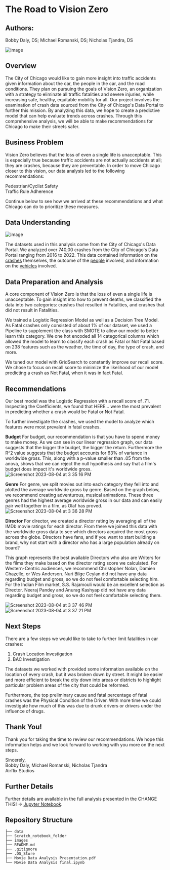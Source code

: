 # **The Road to Vision Zero**

## **Authors**:
Bobby Daly, DS; Michael Romanski, DS; Nicholas Tjandra, DS

![image](https://github.com/nickthetj/DSC-Phase3-Project/assets/126971652/9e88f1d6-2353-4ad1-95ec-1f7329edad13)



## **Overview**
The City of Chicago would like to gain more insight into traffic accidents given information about the car, the people in the car, and the road conditions. They plan on pursuing the goals of Vision Zero, an organization with a strategy to eliminate all traffic fatalities and severe injuries, while increasing safe, healthy, equitable mobility for all. Our project involves the examination of crash data sourced from the City of Chicago's Data Portal to further this mission. By analyzing this data, we hope to create a predictive model that can help evaluate trends across crashes. Through this comprehensive analysis, we will be able to make recommendations for Chicago to make their streets safer. 


## **Business Problem**
Vision Zero believes that the loss of even a single life is unacceptable. This is especially true because traffic accidents are not actually accidents at all; they are crashes, because they are preventable. In order to move Chicago closer to this vision, our data analysis led to the following recommendations:

Pedestrian/Cyclist Safety<br>
Traffic Rule Adherence<br>

Continue below to see how we arrived at these recommendations and what Chicago can do to prioritize these measures.

## **Data Understanding**
![image](https://github.com/nickthetj/DSC-Phase3-Project/assets/126971652/5bb378f0-e0b8-467f-bb04-e8fbb7767fa5)

The datasets used in this analysis come from the City of Chicago's Data Portal. We analyzed over 740,00 crashes from the City of Chicago's Data Portal ranging from 2016 to 2022. This data contained information on the [crashes]([url](https://data.cityofchicago.org/Transportation/Traffic-Crashes-Crashes/85ca-t3if)) themselves, the outcome of the [people]([url](https://data.cityofchicago.org/Transportation/Traffic-Crashes-People/u6pd-qa9d)) involved, and information on the [vehicles]([url](https://data.cityofchicago.org/Transportation/Traffic-Crashes-Vehicles/68nd-jvt3)) involved.

## **Data Preparation and Analysis**
A core component of Vision Zero is that the loss of even a single life is unacceptable. To gain insight into how to prevent deaths, we classified the data into two categories: crashes that resulted in Fatalities, and crashes that did not result in Fatalities. 

We trained a Logistic Regression Model as well as a Decision Tree Model. As Fatal crashes only consisted of about 1% of our dataset, we used a Pipeline to supplement the class with SMOTE to allow our model to better learn this category. We one hot encoded all 14 categorical columns which allowed the model to learn to classify each crash as Fatal or Not Fatal based on 238 features such as the weather, the time of day, the type of crash, and more. 

We tuned our model with GridSearch to constantly improve our recall score. We chose to focus on recall score to minimize the likelihood of our model predicting a crash as Not Fatal, when it was in fact Fatal.

## Recommendations
Our best model was the Logistic Regression with a recall score of .71. Inspecting the Coefficients, we found that HERE... were the most prevalent in predicting whether a crash would be Fatal or Not Fatal. 

To further investigate the crashes, we used the model to analyze which features were most prevalent in fatal crashes. 

**Budget**
For budget, our recommendation is that you have to spend money to make money. As we can see in our linear regression graph, our data suggests that the bigger the budget, the bigger the return. Furthermore the R^2 value suggests that the budget accounts for 63% of variance in worldwide gross. This, along with a p-value smaller than .05 from the anova, shows that we can reject the null hypothesis and say that a film's budget does impact it's worldwide gross.
![Screenshot 2023-08-04 at 3 35 16 PM](https://github.com/rbdaly16/Movie-Data-Analysis/assets/126971652/93dea09e-ab2e-4161-94b5-f6649708e2a7)

**Genre**
For genre, we split movies out into each category they fell into and plotted the average worldwide gross by genre. Based on the graph below, we recommend creating adventurous, musical animations. These three genres had the highest average worldwide gross in our data and can easily pair well together in a film, as Olaf has proved.
![Screenshot 2023-08-04 at 3 36 28 PM](https://github.com/rbdaly16/Movie-Data-Analysis/assets/126971652/ab293549-e729-4f8b-8cc4-950b9d146187)


**Director**
For director, we created a director rating by averaging all of the IMDb movie ratings for each director. From there we joined this data with the worldwide gross data to see which directors acquired the most gross across the globe. Directors have fans, and if you want to start building a brand, why not start with a director who has a large population already on board?

This graph represents the best available Directors who also are Writers for the films they make based on the director rating score we calculated. For Western-Centric audiences, we recommend Christopher Nolan, Damien Chazelle, or Wes Anderson. Nuri Bilge Ceylan did not have any data regarding budget and gross, so we do not feel comfortable selecting him. For the Indian Film market, S.S. Rajamouli would be an excellent selection as Director. Neeraj Pandey and Anurag Kashyap did not have any data regarding budget and gross, so we do not feel comfortable selecting them.

![Screenshot 2023-08-04 at 3 37 46 PM](https://github.com/rbdaly16/Movie-Data-Analysis/assets/126971652/b0a0eae9-560f-46d1-81a0-e3e3ec4ba467)
![Screenshot 2023-08-04 at 3 37 21 PM](https://github.com/rbdaly16/Movie-Data-Analysis/assets/126971652/d49a1900-1d35-4433-a647-a6c014c154ad)


## **Next Steps**
There are a few steps we would like to take to further limit fatalities in car crashes:<br>
1. Crash Location Investigation
2. BAC Investigation
   
The datasets we worked with provided some information available on the location of every crash, but it was broken down by street. It might be easier and more efficient to break the city down into areas or districts to highlight particular problem areas of the city that could be reformed.

Furthermore, the top preliminary cause and fatal percentage of fatal crashes was the Physical Condition of the Driver. With more time we could investigate how much of this was due to drunk drivers or drivers under the influence of drugs.

## Thank You!
Thank you for taking the time to review our recommendations.
We hope this information helps and we look forward to working with you more on the next steps.

Sincerely, <br>
Bobby Daly, Michael Romanski, Nicholas Tjandra <br>
Airflix Studios

## Further Details
Further details are available in the full analysis presented in the CHANGE THIS! -> [Jupyter Notebook](https://github.com/rbdaly16/Movie-Data-Analysis/blob/bobby/Movie%20Data%20Analysis.ipynb). 

## Repository Structure
```
├── data
├── Scratch_notebook_folder
├── images
├── README.md
├── .gitignore
├── .DS_Store
├── Movie Data Analysis Presentation.pdf
└── Movie Data Analysis final.ipynb
```
